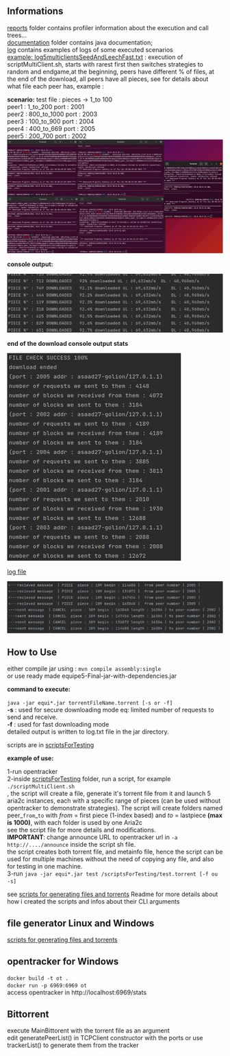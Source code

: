 ## Informations

[reports](/reports) folder contains profiler information about the execution and call trees... <br />
[documentation](/docs) folder contains java documentation; <br />
[log](/logs)  contains  examples of logs of some executed scenarios <br />
[example: log5multiclientsSeedAndLeechFast.txt](/logs/log5multiclientsSeedAndLeechFast.txt) : execution of scriptMultiClient.sh, starts with rarest first then switches strategies to random and endgame,at the beginning, peers have different % of files, at the end of the
download, all peers have all pieces, see for details about what file each peer has, example :  <br />

**scenario:** 
test file : pieces ->  1_to 100 <br />
peer1 : 1_to_200    port : 2001 <br />
peer2 : 800_to_1000 port : 2003 <br />
peer3 : 100_to_900  port : 2004 <br />
peer4 : 400_to_669  port : 2005 <br />
peer5 : 200_700     port : 2002 <br />
![img_1.png](logs/img_1.png)<br />

**console output:**<br />

![img_3.png](logs/img_3.png)<br />

**end of the download console output stats** <br />

![img_5.png](logs/img_5.png) <br />

[log file](/logs/log5multiclientsSeedAndLeechFast.txt) <br />

![img_4.png](logs/img_4.png)


## How to Use
either compile jar using : `mvn compile assembly:single` <br/>
or use ready made equipe5-Final-jar-with-dependencies.jar

**command to execute:**

`java -jar equi*.jar torrentFileName.torrent [-s or -f] `<br />
**-s** : used for secure downloading mode eq: limited number of requests to send and receive. <br />
**-f** : used for fast downloading mode <br />
detailed output is written to log.txt file in the jar directory. <br />

scripts are in [scriptsForTesting](/scriptsForTesting) <br />

**example of use:** <br />

1-run opentracker <br />
2-inside [scriptsForTesting](/scriptsForTesting) folder, run  a script, for example `./scriptMultiClient.sh `
<br />, the script will create a file, generate it's torrent file from it and launch 5 aria2c instances, each with a specific range of pieces (can be used without opentracker to demonstrate strategies). The script will create
folders named peer_`from`_`to` with _from_ = first piece (1-index based) and _to_ = lastpiece **(max is 1000)**, with each folder is used by one Aria2c<br />
see the script file for more details and modifications. <br />
**IMPORTANT**: change announce URL to opentracker url in `-a http://..../announce` inside the script sh file. <br />
the script creates both torrent file, and metainfo file, hence the script can be used for multiple machines without the need of copying any file, and also for testing in one machine. <br />
3-run `java -jar equi*.jar test /scriptsForTesting/test.torrent [-f ou -s]`

see [scripts for generating files and torrents](/scripts) Readme for more details about how i created the scripts and infos about their CLI arguments


## file generator Linux and Windows
[scripts for generating files and torrents](/scripts) <br />

## opentracker for Windows

`docker build -t ot .` <br />
`docker run -p 6969:6969 ot` <br />
access opentracker in  http://localhost:6969/stats

## Bittorrent

execute MainBittorent with the torrent file as an argument <br />
edit generatePeerList() in TCPClient constructor with the ports
or use trackerList() to generate them from the tracker
